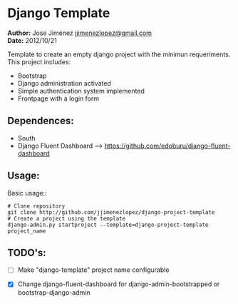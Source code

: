 Django Template
===============

**Author:** Jose Jiménez <jjimenezlopez@gmail.com>  
**Date:** 2012/10/21

Template to create an empty django project with the minimun requeriments.
This project includes:

 * Bootstrap
 * Django administration activated
 * Simple authentication system implemented
 * Frontpage with a login form

Dependences:
------------

 * South
 * Django Fluent Dashboard --> https://github.com/edoburu/django-fluent-dashboard

Usage:
------

Basic usage::

    # Clone repository
    git clone http://github.com/jjimenezlopez/django-project-template
    # Create a project using the template
    django-admin.py startproject --template=django-project-template project_name


TODO's:
-------

 * [ ] Make "django-template" project name configurable 
 * [x] Change django-fluent-dashboard for django-admin-bootstrapped or bootstrap-django-admin


